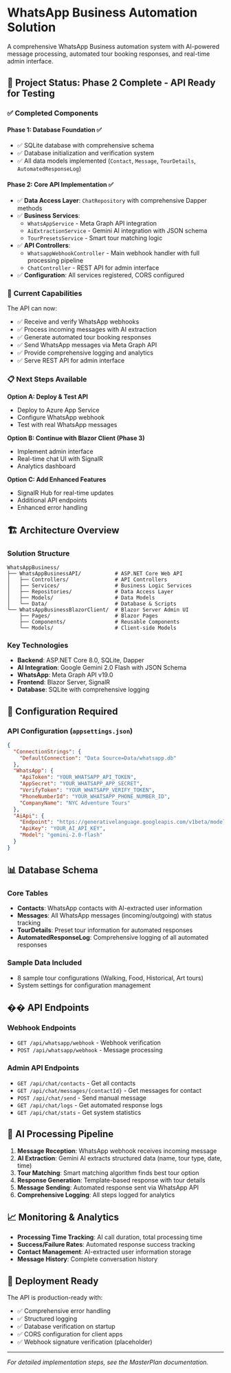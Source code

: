 # WhatsApp Business Automation Solution

A comprehensive WhatsApp Business automation system with AI-powered message processing, automated tour booking responses, and real-time admin interface.

## 🎯 **Project Status: Phase 2 Complete - API Ready for Testing**

### ✅ **Completed Components**

#### **Phase 1: Database Foundation** ✅
- ✅ SQLite database with comprehensive schema
- ✅ Database initialization and verification system
- ✅ All data models implemented (`Contact`, `Message`, `TourDetails`, `AutomatedResponseLog`)

#### **Phase 2: Core API Implementation** ✅
- ✅ **Data Access Layer**: `ChatRepository` with comprehensive Dapper methods
- ✅ **Business Services**:
  - `WhatsAppService` - Meta Graph API integration
  - `AiExtractionService` - Gemini AI integration with JSON schema
  - `TourPresetsService` - Smart tour matching logic
- ✅ **API Controllers**:
  - `WhatsappWebhookController` - Main webhook handler with full processing pipeline
  - `ChatController` - REST API for admin interface
- ✅ **Configuration**: All services registered, CORS configured

### 🚀 **Current Capabilities**

The API can now:
- ✅ Receive and verify WhatsApp webhooks
- ✅ Process incoming messages with AI extraction
- ✅ Generate automated tour booking responses
- ✅ Send WhatsApp messages via Meta Graph API
- ✅ Provide comprehensive logging and analytics
- ✅ Serve REST API for admin interface

### 📋 **Next Steps Available**

**Option A: Deploy & Test API**
- Deploy to Azure App Service
- Configure WhatsApp webhook
- Test with real WhatsApp messages

**Option B: Continue with Blazor Client (Phase 3)**
- Implement admin interface
- Real-time chat UI with SignalR
- Analytics dashboard

**Option C: Add Enhanced Features**
- SignalR Hub for real-time updates
- Additional API endpoints
- Enhanced error handling

## 🏗️ **Architecture Overview**

### **Solution Structure**
```
WhatsAppBusiness/
├── WhatsAppBusinessAPI/           # ASP.NET Core Web API
│   ├── Controllers/               # API Controllers
│   ├── Services/                  # Business Logic Services
│   ├── Repositories/              # Data Access Layer
│   ├── Models/                    # Data Models
│   └── Data/                      # Database & Scripts
└── WhatsAppBusinessBlazorClient/  # Blazor Server Admin UI
    ├── Pages/                     # Blazor Pages
    ├── Components/                # Reusable Components
    └── Models/                    # Client-side Models
```

### **Key Technologies**
- **Backend**: ASP.NET Core 8.0, SQLite, Dapper
- **AI Integration**: Google Gemini 2.0 Flash with JSON Schema
- **WhatsApp**: Meta Graph API v19.0
- **Frontend**: Blazor Server, SignalR
- **Database**: SQLite with comprehensive logging

## 🔧 **Configuration Required**

### **API Configuration (`appsettings.json`)**
```json
{
  "ConnectionStrings": {
    "DefaultConnection": "Data Source=Data/whatsapp.db"
  },
  "WhatsApp": {
    "ApiToken": "YOUR_WHATSAPP_API_TOKEN",
    "AppSecret": "YOUR_WHATSAPP_APP_SECRET", 
    "VerifyToken": "YOUR_WHATSAPP_VERIFY_TOKEN",
    "PhoneNumberId": "YOUR_WHATSAPP_PHONE_NUMBER_ID",
    "CompanyName": "NYC Adventure Tours"
  },
  "AiApi": {
    "Endpoint": "https://generativelanguage.googleapis.com/v1beta/models/",
    "ApiKey": "YOUR_AI_API_KEY",
    "Model": "gemini-2.0-flash"
  }
}
```

## 📊 **Database Schema**

### **Core Tables**
- **Contacts**: WhatsApp contacts with AI-extracted user information
- **Messages**: All WhatsApp messages (incoming/outgoing) with status tracking
- **TourDetails**: Preset tour information for automated responses
- **AutomatedResponseLog**: Comprehensive logging of all automated responses

### **Sample Data Included**
- 8 sample tour configurations (Walking, Food, Historical, Art tours)
- System settings for configuration management

## �� **API Endpoints**

### **Webhook Endpoints**
- `GET /api/whatsapp/webhook` - Webhook verification
- `POST /api/whatsapp/webhook` - Message processing

### **Admin API Endpoints**
- `GET /api/chat/contacts` - Get all contacts
- `GET /api/chat/messages/{contactId}` - Get messages for contact
- `POST /api/chat/send` - Send manual message
- `GET /api/chat/logs` - Get automated response logs
- `GET /api/chat/stats` - Get system statistics

## 🤖 **AI Processing Pipeline**

1. **Message Reception**: WhatsApp webhook receives incoming message
2. **AI Extraction**: Gemini AI extracts structured data (name, tour type, date, time)
3. **Tour Matching**: Smart matching algorithm finds best tour option
4. **Response Generation**: Template-based response with tour details
5. **Message Sending**: Automated response sent via WhatsApp API
6. **Comprehensive Logging**: All steps logged for analytics

## 📈 **Monitoring & Analytics**

- **Processing Time Tracking**: AI call duration, total processing time
- **Success/Failure Rates**: Automated response success tracking
- **Contact Management**: AI-extracted user information storage
- **Message History**: Complete conversation history

## 🚀 **Deployment Ready**

The API is production-ready with:
- ✅ Comprehensive error handling
- ✅ Structured logging
- ✅ Database verification on startup
- ✅ CORS configuration for client apps
- ✅ Webhook signature verification (placeholder)

---

*For detailed implementation steps, see the MasterPlan documentation.*
